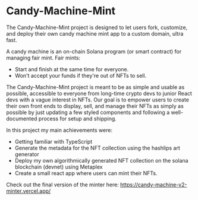 # Candy-Machine-Mint

The Candy-Machine-Mint project is designed to let users fork, customize, and deploy their own candy machine mint app to a custom domain, ultra fast.

A candy machine is an on-chain Solana program (or smart contract) for managing fair mint. Fair mints:

- Start and finish at the same time for everyone.
- Won't accept your funds if they're out of NFTs to sell.

The Candy-Machine-Mint project is meant to be as simple and usable as possible, accessible to everyone from long-time crypto devs to junior React devs with a vague interest in NFTs. Our goal is to empower users to create their own front ends to display, sell, and manage their NFTs as simply as possible by just updating a few styled components and following a well-documented process for setup and shipping.

In this project my main achievements were:

- Getting familiar with TypeScript
- Generate the metadata for the NFT collection using the hashlips art generator
- Deploy my own algorithmically generated NFT collection on the solana blockchain (devnet) using Metaplex
- Create a small react app where users can mint their NFTs.

Check out the final version of the minter here:
https://candy-machine-v2-minter.vercel.app/

